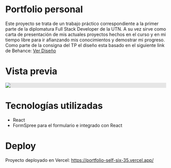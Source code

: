 # Portfolio personal

Este proyecto se trata de un trabajo práctico correspondiente a la primer parte de la diplomatura Full Stack Developer de la UTN. A su vez sirve como carta de presentación de mis actuales proyectos hechos en el curso y en mi tiempo libre para ir afianzando mis conocimientos y demostrar mi progreso. Como parte de la consigna del TP el diseño esta basado en el siguiente link de Behance: <a href="https://www.behance.net/gallery/159335899/Portfolio-Website-Landing-Page">Ver Diseño</a>

# Vista previa

<img style="display: block;-webkit-user-select: none;margin: auto;cursor: zoom-in;background-color: hsl(0, 0%, 90%);transition: background-color 300ms;" src="https://lh3.googleusercontent.com/u/0/drive-viewer/AAOQEOSE3u3i2kDcgVH7LzV_VGEgpilbVB3lT6cpOGkyQkRXuMQqvm742zL4wilY2_Us8SXhJFogkGtDzc4XOJOW6IODzBJWcQ=w1920-h937">

# Tecnologías utilizadas

* React
* FormSpree para el formulario e integrado con React

# Deploy

Proyecto deployado en Vercel: https://portfolio-self-six-35.vercel.app/

